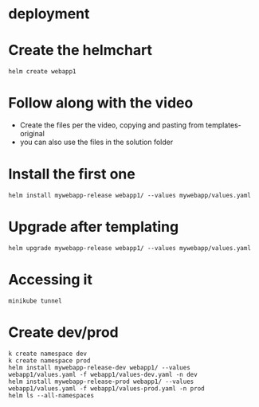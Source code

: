 # deployment

# Create the helmchart

```
helm create webapp1
```

# Follow along with the video

- Create the files per the video, copying and pasting from templates-original
- you can also use the files in the solution folder

# Install the first one

```
helm install mywebapp-release webapp1/ --values mywebapp/values.yaml
```

# Upgrade after templating

```
helm upgrade mywebapp-release webapp1/ --values mywebapp/values.yaml
```

# Accessing it

```
minikube tunnel
```

# Create dev/prod

```
k create namespace dev
k create namespace prod
helm install mywebapp-release-dev webapp1/ --values webapp1/values.yaml -f webapp1/values-dev.yaml -n dev
helm install mywebapp-release-prod webapp1/ --values webapp1/values.yaml -f webapp1/values-prod.yaml -n prod
helm ls --all-namespaces
```
